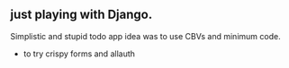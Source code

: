 ## just playing with Django.

Simplistic and stupid todo app
idea was to use CBVs and minimum code.

+ to try crispy forms and allauth